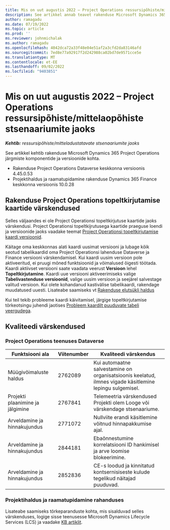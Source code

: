 ```yaml
---
title: Mis on uut augustis 2022 – Project Operations ressursipõhiste/mittelaopõhiste stsenaariumite jaoks
description: See artikkel annab teavet rakenduse Microsoft Dynamics 365 Project Operations ressursipõhiste/mittelaopõhiste stsenaariumite jaoks 2022. a augusti väljalaskes saadaolevate kvaliteedivärskenduste kohta.
author: ramagadu
ms.date: 07/19/2022
ms.topic: article
ms.prod: ''
ms.reviewer: johnmichalak
ms.author: ramagadu
ms.openlocfilehash: 4042dca72a33f48e04e51af2a3cfd2da83146afd
ms.sourcegitcommit: 7ed8e77a92917f2d242988ca02bd7de9571cce5e
ms.translationtype: MT
ms.contentlocale: et-EE
ms.lasthandoff: 09/02/2022
ms.locfileid: "9403851"
---
```

# <a name="whats-new-august-2022---project-operations-for-resourcenon-stocked-based-scenarios"></a>Mis on uut augustis 2022 – Project Operations ressursipõhiste/mittelaopõhiste stsenaariumite jaoks

_**Kehtib:** ressursipõhiste/mitteladustatavate stsenaariumite jaoks_

See artikkel kehtib rakenduse Microsoft Dynamics 365 Project Operations järgmiste komponentide ja versioonide kohta.

- Rakenduse Project Operations Dataverse keskkonna versioonis 4.45.0.53
- Projektihaldus ja raamatupidamine rakenduse Dynamics 365 Finance keskkonna versioonis 10.0.28

## <a name="project-operations-dual-write-maps-updates"></a>Rakenduse Project Operations topeltkirjutamise kaartide värskendused

Selles väljaandes ei ole Project Operationsi topeltkirjutuse kaartide jaoks värskendusi. Project Operationsi topeltkijrutusega kaartide praeguse loendi ja versioonide jaoks vaadake teemat [Project Operationsi topeltkirjutamise kaardi versioonid](../environment/resource-dual-write-maps.md).

Käitage oma keskkonnas alati kaardi uusimat versiooni ja lubage kõik seotud tabelikaardid oma Project Operationsi lahenduse Dataverse ja Finance versiooni värskendamisel. Kui kaardi uusim versioon pole aktiveeritud, ei pruugi mõned funktsioonid ja võimalused õigesti töötada. Kaardi aktiivset versiooni saate vaadata veerust **Versioon** lehel **Topeltkirjutamine**. Kaardi uue versiooni aktiveerimiseks valige **Tabelivastenduse versioonid**, valige uusim versioon ja seejärel salvestage valitud versioon. Kui olete kohandanud kastivälise tabelikaardi, rakendage muudatused uuesti. Lisateabe saamiseks vt [Rakenduse elutsükli haldus](/dynamics365/fin-ops-core/dev-itpro/data-entities/dual-write/app-lifecycle-management)

Kui teil tekib probleeme kaardi käivitamisel, järgige topeltkirjutamise tõrkeotsingu juhendi jaotises [Probleem kaardilt puuduvate tabeli veergudega](/dynamics365/fin-ops-core/dev-itpro/data-entities/dual-write/dual-write-troubleshooting-finops-upgrades#missing-table-columns-issue-on-maps).

## <a name="quality-updates"></a>Kvaliteedi värskendused

### <a name="project-operations-on-dataverse"></a>Project Operations teenuses Dataverse

| Funktsiooni ala | Viitenumber | Kvaliteedi värskendus |
| --- | --- | --- |
|   Müügivõimaluste haldus | 2762089 | Kui automaatne salvestamine on organisatsioonis keelatud, ilmnes vigade käsitlemine lepingu sulgemisel.|
|Projekti plaanimine ja jälgimine | 2767841 | Telemeetria värskendused Projekti olem Looge või värskendage stsenaariume.|
|Arveldamine ja hinnakujundus | 2771072 | Nullviite erandi käsitlemine võitnud hinnapakkumise ajal.|
|Arveldamine ja hinnakujundus | 2844181 |Ebaõnnestumine korrelatsiooni ID hankimisel ja arve loomise blokeerimine.|
|Arveldamine ja hinnakujundus | 2852836 | CE-s loodud ja kinnitatud kontsernisiseste kulude tegelikud näitajad puuduvad.|


### <a name="project-management-and-accounting-in-finance"></a>Projektihaldus ja raamatupidamine rahanduses

Lisateabe saamiseks tõrkeparanduste kohta, mis sisalduvad selles värskenduses, logige sisse teenusesse Microsoft Dynamics Lifecycle Services (LCS) ja vaadake [KB artiklit](https://fix.lcs.dynamics.com/Issue/Details?bugId=694438).
